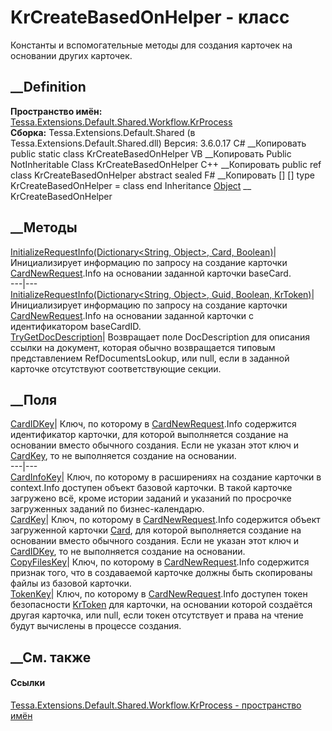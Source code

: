 # KrCreateBasedOnHelper - класс
Константы и вспомогательные методы для создания карточек на основании других
карточек.
## __Definition
 **Пространство имён:**
[Tessa.Extensions.Default.Shared.Workflow.KrProcess](N_Tessa_Extensions_Default_Shared_Workflow_KrProcess.htm)  
 **Сборка:** Tessa.Extensions.Default.Shared (в
Tessa.Extensions.Default.Shared.dll) Версия: 3.6.0.17
C# __Копировать
     public static class KrCreateBasedOnHelper
VB __Копировать
     Public NotInheritable Class KrCreateBasedOnHelper
C++ __Копировать
     public ref class KrCreateBasedOnHelper abstract sealed
F# __Копировать
     [<AbstractClassAttribute>]
    [<SealedAttribute>]
    type KrCreateBasedOnHelper = class end
Inheritance
    [Object](https://learn.microsoft.com/dotnet/api/system.object) __ KrCreateBasedOnHelper
##  __Методы
[InitializeRequestInfo(Dictionary<String, Object>, Card,
Boolean)](M_Tessa_Extensions_Default_Shared_Workflow_KrProcess_KrCreateBasedOnHelper_InitializeRequestInfo_1.htm)|
Инициализирует информацию по запросу на создание карточки
[CardNewRequest](T_Tessa_Cards_CardNewRequest.htm).Info на основании заданной
карточки baseCard.  
---|---  
[InitializeRequestInfo(Dictionary<String, Object>, Guid, Boolean,
KrToken)](M_Tessa_Extensions_Default_Shared_Workflow_KrProcess_KrCreateBasedOnHelper_InitializeRequestInfo.htm)|
Инициализирует информацию по запросу на создание карточки
[CardNewRequest](T_Tessa_Cards_CardNewRequest.htm).Info на основании заданной
карточки с идентификатором baseCardID.  
[TryGetDocDescription](M_Tessa_Extensions_Default_Shared_Workflow_KrProcess_KrCreateBasedOnHelper_TryGetDocDescription.htm)|
Возвращает поле DocDescription для описания ссылки на документ, которая обычно
возвращается типовым представлением RefDocumentsLookup, или null, если в
заданной карточке отсутствуют соответствующие секции.  
## __Поля
[CardIDKey](F_Tessa_Extensions_Default_Shared_Workflow_KrProcess_KrCreateBasedOnHelper_CardIDKey.htm)|
Ключ, по которому в [CardNewRequest](T_Tessa_Cards_CardNewRequest.htm).Info
содержится идентификатор карточки, для которой выполняется создание на
основании вместо обычного создания. Если не указан этот ключ и
[CardKey](F_Tessa_Extensions_Default_Shared_Workflow_KrProcess_KrCreateBasedOnHelper_CardKey.htm),
то не выполняется создание на основании.  
---|---  
[CardInfoKey](F_Tessa_Extensions_Default_Shared_Workflow_KrProcess_KrCreateBasedOnHelper_CardInfoKey.htm)|
Ключ, по которому в расширениях на создание карточки в context.Info доступен
объект базовой карточки. В такой карточке загружено всё, кроме истории заданий
и указаний по просрочке загруженных заданий по бизнес-календарю.  
[CardKey](F_Tessa_Extensions_Default_Shared_Workflow_KrProcess_KrCreateBasedOnHelper_CardKey.htm)|
Ключ, по которому в [CardNewRequest](T_Tessa_Cards_CardNewRequest.htm).Info
содержится объект загруженной карточки [Card](T_Tessa_Cards_Card.htm), для
которой выполняется создание на основании вместо обычного создания. Если не
указан этот ключ и
[CardIDKey](F_Tessa_Extensions_Default_Shared_Workflow_KrProcess_KrCreateBasedOnHelper_CardIDKey.htm),
то не выполняется создание на основании.  
[CopyFilesKey](F_Tessa_Extensions_Default_Shared_Workflow_KrProcess_KrCreateBasedOnHelper_CopyFilesKey.htm)|
Ключ, по которому в [CardNewRequest](T_Tessa_Cards_CardNewRequest.htm).Info
содержится признак того, что в создаваемой карточке должны быть скопированы
файлы из базовой карточки.  
[TokenKey](F_Tessa_Extensions_Default_Shared_Workflow_KrProcess_KrCreateBasedOnHelper_TokenKey.htm)|
Ключ, по которому в [CardNewRequest](T_Tessa_Cards_CardNewRequest.htm).Info
доступен токен безопасности
[KrToken](T_Tessa_Extensions_Default_Shared_Workflow_KrProcess_KrToken.htm)
для карточки, на основании которой создаётся другая карточка, или null, если
токен отсутствует и права на чтение будут вычислены в процессе создания.  
## __См. также
#### Ссылки
[Tessa.Extensions.Default.Shared.Workflow.KrProcess - пространство
имён](N_Tessa_Extensions_Default_Shared_Workflow_KrProcess.htm)
